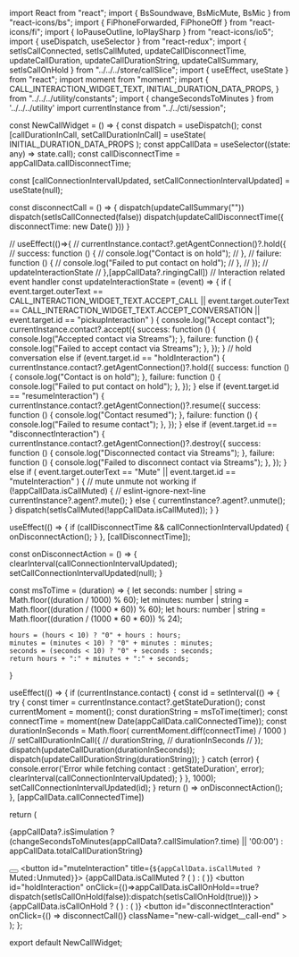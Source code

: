 import React from "react";
import { BsSoundwave, BsMicMute, BsMic } from "react-icons/bs";
import { FiPhoneForwarded, FiPhoneOff } from "react-icons/fi";
import { IoPauseOutline, IoPlaySharp } from "react-icons/io5";
import { useDispatch, useSelector } from "react-redux";
import {
  setIsCallConnected,
  setIsCallMuted,
  updateCallDisconnectTime,
  updateCallDuration,
  updateCallDurationString,
  updateCallSummary,
  setIsCallOnHold
} from "../../../store/callSlice";
import { useEffect, useState } from "react";
import moment from "moment";
import {
  CALL_INTERACTION_WIDGET_TEXT,
  INITIAL_DURATION_DATA_PROPS,
} from "../../../utility/constants";
import { changeSecondsToMinutes } from '../../../utility'
import currentInstance from "../../cti/session";

const NewCallWidget = () => {
  const dispatch = useDispatch();
  const [callDurationInCall, setCallDurationInCall] = useState(
    INITIAL_DURATION_DATA_PROPS
  );
  const appCallData = useSelector((state: any) => state.call);
  const callDisconnectTime = appCallData.callDisconnectTime;

  const [callConnectionIntervalUpdated, setCallConnectionIntervalUpdated] = useState(null);

  const disconnectCall = () => {
    dispatch(updateCallSummary(""))
    dispatch(setIsCallConnected(false))
    dispatch(updateCallDisconnectTime({ disconnectTime: new Date() }))
  }

  // useEffect(()=>{
  //   currentInstance.contact?.getAgentConnection()?.hold({
  //     success: function () {
  //       console.log("Contact is on hold");
  //     },
  //     failure: function () {
  //       console.log("Failed to put contact on hold");
  //     },
  //   });
  //   updateInteractionState
  // },[appCallData?.ringingCall])
  // Interaction related event handler
  const updateInteractionState = (event) => {
    if (
      event.target.outerText == CALL_INTERACTION_WIDGET_TEXT.ACCEPT_CALL ||
      event.target.outerText == CALL_INTERACTION_WIDGET_TEXT.ACCEPT_CONVERSATION ||
      event.target.id == "pickupInteraction"
    ) {
      console.log("Accept contact");
      currentInstance.contact?.accept({
        success: function () {
          console.log("Accepted contact via Streams");
        },
        failure: function () {
          console.log("Failed to accept contact via Streams");
        },
      });
    }
    // hold conversation
    else if (event.target.id == "holdInteraction") {
      currentInstance.contact?.getAgentConnection()?.hold({
        success: function () {
          console.log("Contact is on hold");
        },
        failure: function () {
          console.log("Failed to put contact on hold");
        },
      });
    } else if (event.target.id == "resumeInteraction") {
      currentInstance.contact?.getAgentConnection()?.resume({
        success: function () {
          console.log("Contact resumed");
        },
        failure: function () {
          console.log("Failed to resume contact");
        },
      });
    }
    else if (event.target.id == "disconnectInteraction") {
      currentInstance.contact?.getAgentConnection()?.destroy({
        success: function () {
          console.log("Disconnected contact via Streams");
        },
        failure: function () {
          console.log("Failed to disconnect contact via Streams");
        },
      });
    }
    else if (
      event.target.outerText == "Mute" ||
      event.target.id == "muteInteraction"
    ) {
      // mute unmute not working
      if (!appCallData.isCallMuted) {
        // eslint-ignore-next-line
        currentInstance?.agent?.mute();
      } else {
        currentInstance?.agent?.unmute();
      }
      dispatch(setIsCallMuted(!appCallData.isCallMuted));
    }
  }

  useEffect(() => {
    if (callDisconnectTime && callConnectionIntervalUpdated) {
      onDisconnectAction();
    }
  }, [callDisconnectTime]);

  const onDisconnectAction = () => {
    clearInterval(callConnectionIntervalUpdated);
    setCallConnectionIntervalUpdated(null);
  }

  const msToTime = (duration) => {
    let seconds: number | string = Math.floor((duration / 1000) % 60);
    let minutes: number | string = Math.floor((duration / (1000 * 60)) % 60);
    let hours: number | string = Math.floor((duration / (1000 * 60 * 60)) % 24);

    hours = (hours < 10) ? "0" + hours : hours;
    minutes = (minutes < 10) ? "0" + minutes : minutes;
    seconds = (seconds < 10) ? "0" + seconds : seconds;
    return hours + ":" + minutes + ":" + seconds;
  }

  useEffect(() => {
    if (currentInstance.contact) {
      const id = setInterval(() => {
        try {
          const timer = currentInstance.contact?.getStateDuration();
          const currentMoment = moment();
          const durationString = msToTime(timer);
          const connectTime = moment(new Date(appCallData.callConnectedTime));
          const durationInSeconds = Math.floor(
            currentMoment.diff(connectTime) / 1000
          )
          // setCallDurationInCall({
          //   durationString,
          //   durationInSeconds 
          // });
          dispatch(updateCallDuration(durationInSeconds));
          dispatch(updateCallDurationString(durationString));
        } catch (error) {
          console.error('Error while fetching contact : getStateDuration', error);
          clearInterval(callConnectionIntervalUpdated);
        }
      }, 1000);
      setCallConnectionIntervalUpdated(id);
    }
    return () => onDisconnectAction();
  }, [appCallData.callConnectedTime])


  return (
    <div className="new-call-widget">
      <div className="new-call-widget_duration-container">
        <div className="new-call-widget_wave">
          <BsSoundwave size={24} />
        </div>
        <p className="new-call-widget_call-duration">
          {appCallData?.isSimulation ? (changeSecondsToMinutes(appCallData?.callSimulation?.time) || '00:00') : appCallData.totalCallDurationString}
        </p>
      </div>
      <div className="new-call-widget-button-container">
        <button id="transferInteraction" onClick={updateInteractionState}>
          <FiPhoneForwarded />
        </button>
        <button id="muteInteraction" title={` ${appCallData.isCallMuted ? `Muted` : `Unmuted`}`}>
          {appCallData.isCallMuted ? (
            <BsMic id="muteInteraction" onClick={updateInteractionState} />
          ) : (
            <BsMicMute id="muteInteraction" onClick={updateInteractionState} />
          )}
        </button>
        <button id="holdInteraction" onClick={()=>appCallData.isCallOnHold==true?dispatch(setIsCallOnHold(false)):dispatch(setIsCallOnHold(true))} >
          {appCallData.isCallOnHold ? (
            <IoPlaySharp id="holdInteraction" onClick={updateInteractionState} />
          ) : (
            <IoPauseOutline id="resumeInteraction" onClick={updateInteractionState} />
          )}
        </button>
        <button
          id="disconnectInteraction"
          onClick={() => disconnectCall()}
          className="new-call-widget__call-end"
        >
          <FiPhoneOff id="disconnectInteraction" />
        </button>
      </div>
    </div>
  );
};

export default NewCallWidget;
